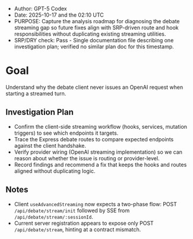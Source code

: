 * Author: GPT-5 Codex
* Date: 2025-10-17 and the 02:10 UTC
* PURPOSE: Capture the analysis roadmap for diagnosing the debate streaming gap so future fixes align with SRP-driven route and hook responsibilities without duplicating existing streaming utilities.
* SRP/DRY check: Pass - Single documentation file describing one investigation plan; verified no similar plan doc for this timestamp.

# Goal
Understand why the debate client never issues an OpenAI request when starting a streamed turn.

## Investigation Plan
- Confirm the client-side streaming workflow (hooks, services, mutation triggers) to see which endpoints it targets.
- Trace the Express debate routes to compare expected endpoints against the client handshake.
- Verify provider wiring (OpenAI streaming implementation) so we can reason about whether the issue is routing or provider-level.
- Record findings and recommend a fix that keeps the hooks and routes aligned without duplicating logic.

## Notes
- Client `useAdvancedStreaming` now expects a two-phase flow: POST `/api/debate/stream/init` followed by SSE from `/api/debate/stream/:sessionId`.
- Current server registration appears to expose only POST `/api/debate/stream`, hinting at a contract mismatch.
